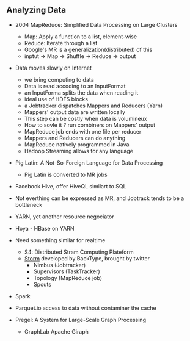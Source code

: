 ## Analyzing Data

- 2004 MapReduce: Simplified Data Processing on Large Clusters
    - Map: Apply a function  to a list, element-wise
    - Reduce: Iterate through a list
    - Google's MR is a generalization(distributed) of this
    - inptut -> Map -> Shuffle -> Reduce -> output

- Data moves slowly on Internet
    - we bring computing to data
    - Data is read accoding to an InputFormat
    - an InputForma splits the data when reading it
    - ideal use of HDFS blocks
    - a Jobtracker dispatches Mappers and Reducers (Yarn)
    - Mappers' output data are written locally
    - This step can be costly when data is volumineux
    - How to sovle it ? run combiners on Mappers' output
    - MapReduce job ends with one file per reducer
    - Mappers and Reducers can do anything
    - MapReduce natively programmed in Java
    - Hadoop Streaming allows for any language
- Pig Latin: A Not-So-Foreign Language for Data Processing
    - Pig Latin is converted to MR jobs
- Facebook Hive, offer HiveQL similart to SQL
- Not everthing can be expressed as MR, and Jobtrack tends to be a bottleneck
- YARN, yet another resource negociator
- Hoya - HBase on YARN
- Need something similar for realtime
    - S4: Distributed Stram Computing Plateform
    - [Storm](https://zh.wikipedia.org/zh-cn/Storm_(%E4%BA%8B%E4%BB%B6%E5%A4%84%E7%90%86%E5%99%A8)) developed by BackType, brought by twitter
        - Nimbus (Jobtracker)
        - Supervisors (TaskTracker)
        - Topology (MapReduce job)
        - Spouts
- Spark
- Parquet.io access to data without contaminer the cache
- Pregel: A System for Large-Scale Graph Processing
    - GraphLab
    Apache Giraph